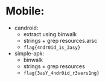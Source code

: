 # Mobile:

- candroid:
    - extract using binwalk
    - strings + grep resources.arsc
    - `flag{4ndr0id_1s_3asy}`
- simple-apk:
    - binwalk
    - strings + grep resources
    - `flag{3asY_4ndr0id_r3vers1ng}`